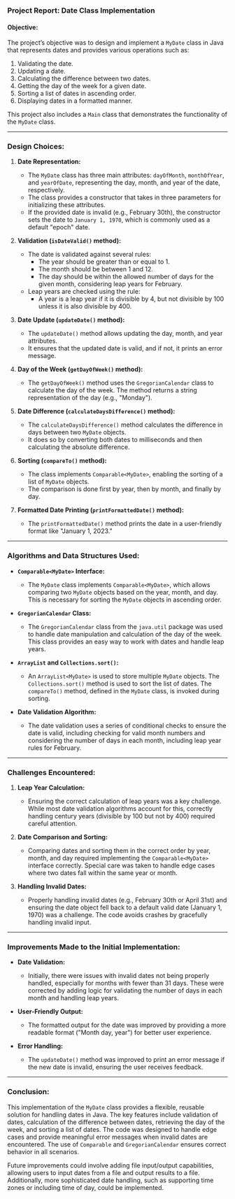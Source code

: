 ### **Project Report: Date Class Implementation**

#### **Objective:**
The project’s objective was to design and implement a `MyDate` class in Java that represents dates and provides various operations such as:
1. Validating the date.
2. Updating a date.
3. Calculating the difference between two dates.
4. Getting the day of the week for a given date.
5. Sorting a list of dates in ascending order.
6. Displaying dates in a formatted manner.

This project also includes a `Main` class that demonstrates the functionality of the `MyDate` class.

---

### **Design Choices:**

1. **Date Representation:**
   - The `MyDate` class has three main attributes: `dayOfMonth`, `monthOfYear`, and `yearOfDate`, representing the day, month, and year of the date, respectively.
   - The class provides a constructor that takes in three parameters for initializing these attributes.
   - If the provided date is invalid (e.g., February 30th), the constructor sets the date to `January 1, 1970`, which is commonly used as a default "epoch" date.

2. **Validation (`isDateValid()` method):**
   - The date is validated against several rules:
     - The year should be greater than or equal to 1.
     - The month should be between 1 and 12.
     - The day should be within the allowed number of days for the given month, considering leap years for February.
   - Leap years are checked using the rule:
     - A year is a leap year if it is divisible by 4, but not divisible by 100 unless it is also divisible by 400.

3. **Date Update (`updateDate()` method):**
   - The `updateDate()` method allows updating the day, month, and year attributes.
   - It ensures that the updated date is valid, and if not, it prints an error message.

4. **Day of the Week (`getDayOfWeek()` method):**
   - The `getDayOfWeek()` method uses the `GregorianCalendar` class to calculate the day of the week. The method returns a string representation of the day (e.g., "Monday").

5. **Date Difference (`calculateDaysDifference()` method):**
   - The `calculateDaysDifference()` method calculates the difference in days between two `MyDate` objects.
   - It does so by converting both dates to milliseconds and then calculating the absolute difference.

6. **Sorting (`compareTo()` method):**
   - The class implements `Comparable<MyDate>`, enabling the sorting of a list of `MyDate` objects.
   - The comparison is done first by year, then by month, and finally by day.

7. **Formatted Date Printing (`printFormattedDate()` method):**
   - The `printFormattedDate()` method prints the date in a user-friendly format like "January 1, 2023."

---

### **Algorithms and Data Structures Used:**

- **`Comparable<MyDate>` Interface:**
  - The `MyDate` class implements `Comparable<MyDate>`, which allows comparing two `MyDate` objects based on the year, month, and day. This is necessary for sorting the `MyDate` objects in ascending order.

- **`GregorianCalendar` Class:**
  - The `GregorianCalendar` class from the `java.util` package was used to handle date manipulation and calculation of the day of the week. This class provides an easy way to work with dates and handle leap years.

- **`ArrayList` and `Collections.sort()`:**
  - An `ArrayList<MyDate>` is used to store multiple `MyDate` objects. The `Collections.sort()` method is used to sort the list of dates. The `compareTo()` method, defined in the `MyDate` class, is invoked during sorting.

- **Date Validation Algorithm:**
  - The date validation uses a series of conditional checks to ensure the date is valid, including checking for valid month numbers and considering the number of days in each month, including leap year rules for February.

---

### **Challenges Encountered:**

1. **Leap Year Calculation:**
   - Ensuring the correct calculation of leap years was a key challenge. While most date validation algorithms account for this, correctly handling century years (divisible by 100 but not by 400) required careful attention.
   
2. **Date Comparison and Sorting:**
   - Comparing dates and sorting them in the correct order by year, month, and day required implementing the `Comparable<MyDate>` interface correctly. Special care was taken to handle edge cases where two dates fall within the same year or month.

3. **Handling Invalid Dates:**
   - Properly handling invalid dates (e.g., February 30th or April 31st) and ensuring the date object fell back to a default valid date (January 1, 1970) was a challenge. The code avoids crashes by gracefully handling invalid input.

---

### **Improvements Made to the Initial Implementation:**

- **Date Validation:**
  - Initially, there were issues with invalid dates not being properly handled, especially for months with fewer than 31 days. These were corrected by adding logic for validating the number of days in each month and handling leap years.

- **User-Friendly Output:**
  - The formatted output for the date was improved by providing a more readable format ("Month day, year") for better user experience.

- **Error Handling:**
  - The `updateDate()` method was improved to print an error message if the new date is invalid, ensuring the user receives feedback.

---

### **Conclusion:**
This implementation of the `MyDate` class provides a flexible, reusable solution for handling dates in Java. The key features include validation of dates, calculation of the difference between dates, retrieving the day of the week, and sorting a list of dates. The code was designed to handle edge cases and provide meaningful error messages when invalid dates are encountered. The use of `Comparable` and `GregorianCalendar` ensures correct behavior in all scenarios.

Future improvements could involve adding file input/output capabilities, allowing users to input dates from a file and output results to a file. Additionally, more sophisticated date handling, such as supporting time zones or including time of day, could be implemented.
